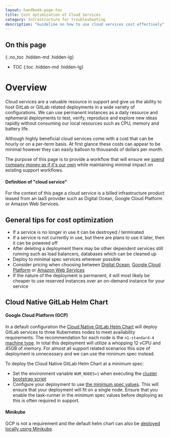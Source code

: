 ```yaml
---
layout: handbook-page-toc
title: Cost optimization of Cloud Services
category: Infrastructure for troubleshooting
description: "Guideline on how to use cloud services cost effectively"
---
```


## On this page
{:.no_toc .hidden-md .hidden-lg}

- TOC
{:toc .hidden-md .hidden-lg}

# Overview

Cloud services are a valuable resource in support and give us the ability to host GitLab or GitLab related deployments in a wide variety of configurations.  We can use permanent instances as a daily resource and ephemeral deployments to test, verify, reproduce and explore new ideas rapidly without consuming our local resources such as CPU, memory and battery life.

Although highly beneficial cloud services come with a cost that can be hourly or on a per-term basis.  At first glance these costs can appear to be minimal however they can easily balloon to thousands of dollars per month.  

The purpose of this page is to provide a workflow that will ensure we [spend company money as if it's our own](/handbook/spending-company-money/#guidelines) while maintaining minimal impact on existing support workflows.  

#### Definition of "cloud service"

For the context of this page a cloud service is a billed infrastructure product leased from an IaaS provider such as Digital Ocean, Google Cloud Platform or Amazon Web Services.

## General tips for cost optimization

- If a service is no longer in use it can be destroyed / terminated
- If a service is not currently in use, but there are plans to use it later, then it can be powered off
- After deleting a deployment there may be other dependent services still running such as load balancers, databases which can be cleaned up
- Deploy to minimal spec services wherever possible
- Consider pricing when choosing between [Digital Ocean](https://www.digitalocean.com/pricing/), [Google Cloud Platform](https://cloud.google.com/pricing) or [Amazon Web Services](https://aws.amazon.com/pricing/)
- If the nature of the deployment is permanent, it will most likely be cheaper to use reserved instances over an on-demand instance for your service

## Cloud Native GitLab Helm Chart

#### Google Cloud Platform (GCP)

In a default configuration the [Cloud Native GitLab Helm Chart](https://gitlab.com/gitlab-org/charts/gitlab/-/tree/master) will deploy GitLab services to three Kubernetes nodes to meet availability requirements.  The recommendation for each node is the `n1-standard-4` [machine type](https://cloud.google.com/compute/docs/machine-types).  In total this deployment will utilize a whopping 12 vCPU and 45GB of memory.  For almost all support related scenarios this size of deployment is unnecessary and we can use the minimum spec instead.

To deploy the Cloud Native GitLab Helm Chart at a minimum spec:

- Set the environment variable `NUM_NODES=1` when executing the [cluster bootstrap script](https://docs.gitlab.com/charts/installation/cloud/gke.html#scripted-cluster-creation)
- Configure your deployment to use [the minimum spec values](https://gitlab.com/gitlab-org/charts/gitlab/-/blob/master/examples/values-gke-minimum.yaml).  This will ensure that your deployment will fit on a single node.  Ensure that you enable the task-runner in the minimum spec values before deploying as this is often required in support.

#### Minikube

GCP is not a requirement and the default helm chart can also be [deployed locally using Minikube](https://docs.gitlab.com/charts/development/minikube).
